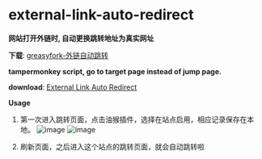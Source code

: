 # external-link-auto-redirect

**网站打开外链时, 自动更换跳转地址为真实网址**

**下载**: [greasyfork-外链自动跳转](https://greasyfork.org/zh-CN/scripts/462796)


**tampermonkey script, go to target page instead of jump page.**

**download**: [External Link Auto Redirect](https://greasyfork.org/en/scripts/462796-external-link-auto-redirect/code)


**Usage**
1. 第一次进入跳转页面，点击油猴插件，选择在站点启用，相应记录保存在本地。
![image](https://github.com/uiliugang/external-link-auto-redirect/assets/74343774/ed81899d-3ab4-48dd-b07c-ae8f39f833fe)
![image](https://github.com/uiliugang/external-link-auto-redirect/assets/74343774/665fb708-5384-4ffb-b46b-9156a0645545)

2. 刷新页面，之后进入这个站点的跳转页面，就会自动跳转啦
